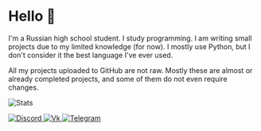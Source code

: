 # Hello 👋
I'm a Russian high school student. I study programming. I am writing small projects due to my limited knowledge (for now). I mostly use Python, but I don't consider it the best language I've ever used.

All my projects uploaded to GitHub are not raw. Mostly these are almost or already completed projects, and some of them do not even require changes.

![Stats](https://github-readme-stats-git-masterrstaa-rickstaa.vercel.app/api?username=vintlgvard&show_icons=true&theme=synthwave)

<div id="badges">
  <a href="https://discord.com/users/889094939831578624">
    <img src="https://img.shields.io/badge/Discord-7289DA?style=for-the-badge&logo=discord&logoColor=white" alt="Discord"/>
  </a>
  <a href="https://vk.com/vintlgvard">
    <img src="https://img.shields.io/badge/вконтакте-%232E87FB.svg?&style=for-the-badge&logo=vk&logoColor=white" alt="Vk"/>
  </a>
  <a href="https://t.me/vintlgvard">
    <img src="https://img.shields.io/badge/Telegram-2CA5E0?style=for-the-badge&logo=telegram&logoColor=white" alt="Telegram"/>
  </a>
</div>
